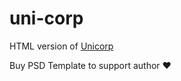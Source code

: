 # uni-corp

HTML version of [Unicorp](https://themeforest.net/item/unicorp-startup-and-finance-multipurpose-psd-template/25719354)

Buy PSD Template to support author ❤
